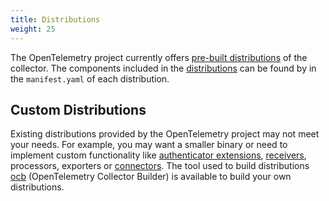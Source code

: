 ```yaml
---
title: Distributions
weight: 25
---
```


The OpenTelemetry project currently offers [pre-built distributions][] of the
collector. The components included in the [distributions][] can be found by in
the `manifest.yaml` of each distribution.

[pre-built distributions]:
  https://github.com/open-telemetry/opentelemetry-collector-releases/releases
[distributions]:
  https://github.com/open-telemetry/opentelemetry-collector-releases/tree/main/distributions

## Custom Distributions

Existing distributions provided by the OpenTelemetry project may not meet your
needs. For example, you may want a smaller binary or need to implement custom
functionality like
[authenticator extensions](../building/authenticator-extension),
[receivers](../building/receiver), processors, exporters or
[connectors](../building/connector). The tool used to build distributions
[ocb](../custom-collector) (OpenTelemetry Collector Builder) is available to
build your own distributions.
